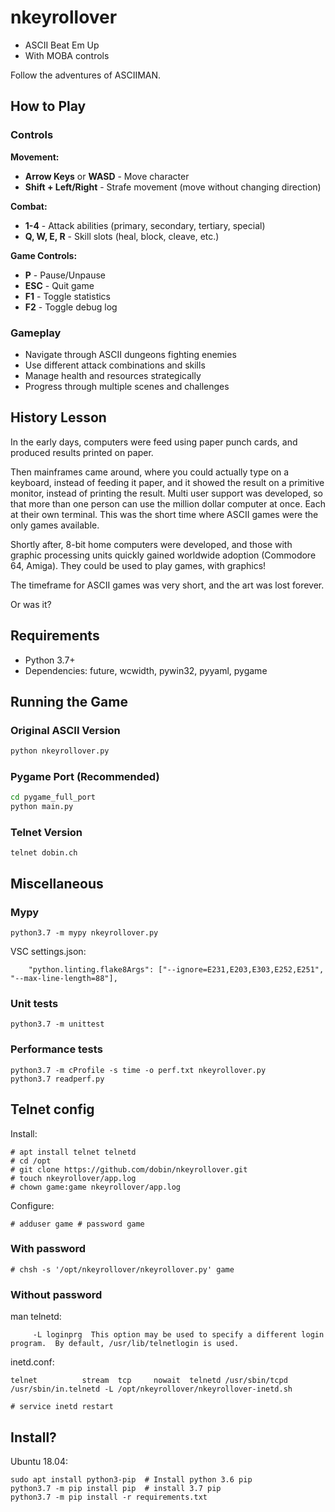 # nkeyrollover

* ASCII Beat Em Up 
* With MOBA controls

Follow the adventures of ASCIIMAN.

## How to Play

### Controls

**Movement:**
- **Arrow Keys** or **WASD** - Move character
- **Shift + Left/Right** - Strafe movement (move without changing direction)

**Combat:**
- **1-4** - Attack abilities (primary, secondary, tertiary, special)
- **Q, W, E, R** - Skill slots (heal, block, cleave, etc.)

**Game Controls:**
- **P** - Pause/Unpause
- **ESC** - Quit game  
- **F1** - Toggle statistics
- **F2** - Toggle debug log

### Gameplay
- Navigate through ASCII dungeons fighting enemies
- Use different attack combinations and skills
- Manage health and resources strategically
- Progress through multiple scenes and challenges

## History Lesson 

In the early days, computers were feed using paper punch cards, and produced results printed on paper. 

Then mainframes came around, where you could actually type on a keyboard, instead
of feeding it paper, and it showed the result on a primitive monitor, instead
of printing the result. Multi user support was developed, so that more than
one person can use the million dollar computer at once. Each at their own terminal. This was the short time where ASCII games were the only games available. 

Shortly after, 8-bit home computers were developed, and those with graphic
processing units quickly gained worldwide adoption (Commodore 64, Amiga). 
They could be used to play games, with graphics!

The timeframe for ASCII games was very short, and the art was lost forever. 

Or was it?


## Requirements

* Python 3.7+
* Dependencies: future, wcwidth, pywin32, pyyaml, pygame

## Running the Game

### Original ASCII Version
```bash
python nkeyrollover.py
```

### Pygame Port (Recommended)
```bash
cd pygame_full_port
python main.py
```

### Telnet Version
```
telnet dobin.ch
```


## Miscellaneous

### Mypy

```
python3.7 -m mypy nkeyrollover.py
```

VSC settings.json:
```
    "python.linting.flake8Args": ["--ignore=E231,E203,E303,E252,E251", "--max-line-length=88"],
```

### Unit tests

```
python3.7 -m unittest
```

### Performance tests 

```
python3.7 -m cProfile -s time -o perf.txt nkeyrollover.py
python3.7 readperf.py
```

## Telnet config 

Install: 
```
# apt install telnet telnetd
# cd /opt
# git clone https://github.com/dobin/nkeyrollover.git
# touch nkeyrollover/app.log
# chown game:game nkeyrollover/app.log
```

Configure:
```
# adduser game # password game
```

### With password

```
# chsh -s '/opt/nkeyrollover/nkeyrollover.py' game
```

### Without password

man telnetd:
```
     -L loginprg  This option may be used to specify a different login program.  By default, /usr/lib/telnetlogin is used.

```

inetd.conf:
```
telnet          stream  tcp     nowait  telnetd /usr/sbin/tcpd  /usr/sbin/in.telnetd -L /opt/nkeyrollover/nkeyrollover-inetd.sh
```

```
# service inetd restart
```

## Install?

Ubuntu 18.04:

```
sudo apt install python3-pip  # Install python 3.6 pip
python3.7 -m pip install pip  # install 3.7 pip
python3.7 -m pip install -r requirements.txt
```